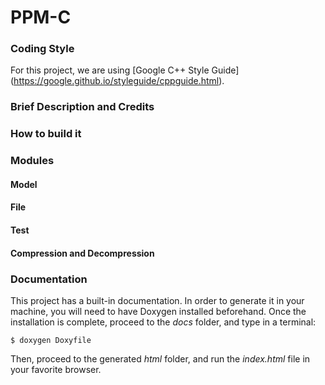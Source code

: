 # PPM-C

### Coding Style
For this project, we are using [Google C++ Style Guide] (https://google.github.io/styleguide/cppguide.html).


### Brief Description and Credits


### How to build it


### Modules

#### Model

#### File

#### Test

#### Compression and Decompression


### Documentation
This project has a built-in documentation. In order to generate it in your machine, you will need to have Doxygen installed beforehand. Once the installation is complete, proceed to the *docs* folder, and type in a terminal:

``` shell
$ doxygen Doxyfile
```

Then, proceed to the generated *html* folder, and run the *index.html* file in your favorite browser.
